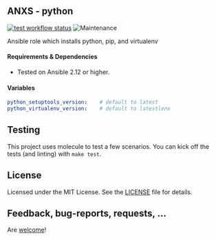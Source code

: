 ## ANXS - python

[![test workflow status](https://github.com/ANXS/python/actions/workflows/test.yml/badge.svg)](https://github.com/ANXS/python/actions/workflows/test.yml) ![Maintenance](https://img.shields.io/maintenance/yes/2025.svg)

Ansible role which installs python, pip, and virtualenv

#### Requirements & Dependencies
- Tested on Ansible 2.12 or higher.

#### Variables

```yaml
python_setuptools_version:    # default to latest
python_virtualenv_version:    # default to latestlenv
```

## Testing

This project uses molecule to test a few scenarios. You can kick off the tests (and linting) with `make test`.

## License

Licensed under the MIT License. See the [LICENSE](https://github.com/ANXS/python/blob/master/LICENSE) file for details.

## Feedback, bug-reports, requests, ...

Are [welcome](https://github.com/ANXS/python/issues)!
